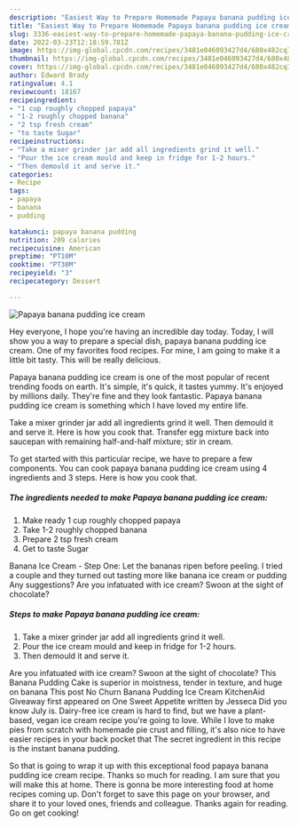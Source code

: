 ```yaml
---
description: "Easiest Way to Prepare Homemade Papaya banana pudding ice cream"
title: "Easiest Way to Prepare Homemade Papaya banana pudding ice cream"
slug: 3336-easiest-way-to-prepare-homemade-papaya-banana-pudding-ice-cream
date: 2022-03-23T12:18:59.781Z
image: https://img-global.cpcdn.com/recipes/3481e046093427d4/680x482cq70/papaya-banana-pudding-ice-cream-recipe-main-photo.jpg
thumbnail: https://img-global.cpcdn.com/recipes/3481e046093427d4/680x482cq70/papaya-banana-pudding-ice-cream-recipe-main-photo.jpg
cover: https://img-global.cpcdn.com/recipes/3481e046093427d4/680x482cq70/papaya-banana-pudding-ice-cream-recipe-main-photo.jpg
author: Edward Brady
ratingvalue: 4.1
reviewcount: 18167
recipeingredient:
- "1 cup roughly chopped papaya"
- "1-2 roughly chopped banana"
- "2 tsp fresh cream"
- "to taste Sugar"
recipeinstructions:
- "Take a mixer grinder jar add all ingredients grind it well."
- "Pour the ice cream mould and keep in fridge for 1-2 hours."
- "Then demould it and serve it."
categories:
- Recipe
tags:
- papaya
- banana
- pudding

katakunci: papaya banana pudding 
nutrition: 209 calories
recipecuisine: American
preptime: "PT10M"
cooktime: "PT30M"
recipeyield: "3"
recipecategory: Dessert

---
```



![Papaya banana pudding ice cream](https://img-global.cpcdn.com/recipes/3481e046093427d4/680x482cq70/papaya-banana-pudding-ice-cream-recipe-main-photo.jpg)

Hey everyone, I hope you're having an incredible day today. Today, I will show you a way to prepare a special dish, papaya banana pudding ice cream. One of my favorites food recipes. For mine, I am going to make it a little bit tasty. This will be really delicious.

Papaya banana pudding ice cream is one of the most popular of recent trending foods on earth. It's simple, it's quick, it tastes yummy. It's enjoyed by millions daily. They're fine and they look fantastic. Papaya banana pudding ice cream is something which I have loved my entire life.

Take a mixer grinder jar add all ingredients grind it well. Then demould it and serve it. Here is how you cook that. Transfer egg mixture back into saucepan with remaining half-and-half mixture; stir in cream.


To get started with this particular recipe, we have to prepare a few components. You can cook papaya banana pudding ice cream using 4 ingredients and 3 steps. Here is how you cook that.

<!--inarticleads1-->

##### The ingredients needed to make Papaya banana pudding ice cream:

1. Make ready 1 cup roughly chopped papaya
1. Take 1-2 roughly chopped banana
1. Prepare 2 tsp fresh cream
1. Get to taste Sugar


Banana Ice Cream - Step One: Let the bananas ripen before peeling. I tried a couple and they turned out tasting more like banana ice cream or pudding Any suggestions? Are you infatuated with ice cream? Swoon at the sight of chocolate? 

<!--inarticleads2-->

##### Steps to make Papaya banana pudding ice cream:

1. Take a mixer grinder jar add all ingredients grind it well.
1. Pour the ice cream mould and keep in fridge for 1-2 hours.
1. Then demould it and serve it.


Are you infatuated with ice cream? Swoon at the sight of chocolate? This Banana Pudding Cake is superior in moistness, tender in texture, and huge on banana This post No Churn Banana Pudding Ice Cream KitchenAid Giveaway first appeared on One Sweet Appetite written by Jesseca Did you know July is. Dairy-free ice cream is hard to find, but we have a plant-based, vegan ice cream recipe you&#39;re going to love. While I love to make pies from scratch with homemade pie crust and filling, it&#39;s also nice to have easier recipes in your back pocket that The secret ingredient in this recipe is the instant banana pudding. 

So that is going to wrap it up with this exceptional food papaya banana pudding ice cream recipe. Thanks so much for reading. I am sure that you will make this at home. There is gonna be more interesting food at home recipes coming up. Don't forget to save this page on your browser, and share it to your loved ones, friends and colleague. Thanks again for reading. Go on get cooking!
